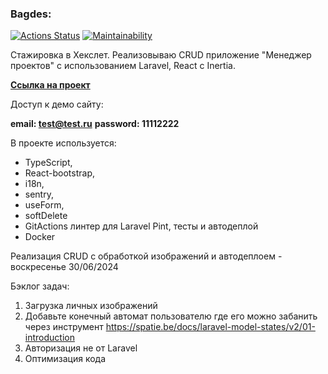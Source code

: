 ### Bagdes:
[![Actions Status](https://github.com/kabatsyura/laravel_1/actions/workflows/lint-test-deploy.yml/badge.svg)](https://github.com/kabatsyura/laravel_1/actions)
[![Maintainability](https://api.codeclimate.com/v1/badges/8735c1c0c03976c3438c/maintainability)](https://codeclimate.com/github/kabatsyura/laravel_1/maintainability)

Стажировка в Хекслет. Реализовываю CRUD приложение "Менеджер проектов" с использованием Laravel, React с Inertia.

**[Ссылка на проект](http://158.160.146.162/)**

Доступ к демо сайту:

**email: test@test.ru**
**password: 11112222**

В проекте используется:
+ TypeScript, 
+ React-bootstrap, 
+ i18n,
+ sentry,
+ useForm,
+ softDelete
+ GitActions линтер для Laravel Pint, тесты и автодеплой
+ Docker

Реализация CRUD с обработкой изображений и автодеплоем - воскресенье 30/06/2024

Бэклог задач:
1. Загрузка личных изображений
2. Добавьте конечный автомат пользователю где его можно забанить через инструмент https://spatie.be/docs/laravel-model-states/v2/01-introduction
3. Авторизация не от Laravel
4. Оптимизация кода
